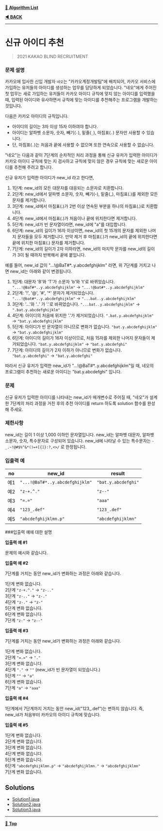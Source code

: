 [:file_folder: **Algorithm List**](https://github.com/dlalstj0213/Study.Algorithm_Java)

[:arrow_backward: **BACK**](../)

---

# 신규 아이디 추천

> 2021 KAKAO BLIND RECRUITMENT

### 문제 설명

카카오에 입사한 신입 개발자 `네오`는 "카카오계정개발팀"에 배치되어, 카카오 서비스에 가입하는 유저들의 아이디를 생성하는 업무를 담당하게 되었습니다. "네오"에게 주어진 첫 업무는 새로 가입하는 유저들이 카카오 아이디 규칙에 맞지 않는 아이디를 입력했을 때, 입력된 아이디와 유사하면서 규칙에 맞는 아이디를 추천해주는 프로그램을 개발하는 것입니다.

다음은 카카오 아이디의 규칙입니다.

- 아이디의 길이는 3자 이상 15자 이하여야 합니다.
- 아이디는 알파벳 소문자, 숫자, 빼기(`-`), 밑줄(`_`), 마침표(`.`) 문자만 사용할 수 있습니다.
- 단, 마침표(`.`)는 처음과 끝에 사용할 수 없으며 또한 연속으로 사용할 수 없습니다.

"네오"는 다음과 같이 7단계의 순차적인 처리 과정을 통해 신규 유저가 입력한 아이디가 카카오 아이디 규칙에 맞는 지 검사하고 규칙에 맞지 않은 경우 규칙에 맞는 새로운 아이디를 추천해 주려고 합니다.

신규 유저가 입력한 아이디가 new_id 라고 한다면,

1. 1단계: new_id의 모든 대문자를 대응되는 소문자로 치환합니다.
2. 2단계: new_id에서 알파벳 소문자, 숫자, 빼기(-), 밑줄(_), 마침표(.)를 제외한 모든 문자를 제거합니다.
3. 3단계: new_id에서 마침표(.)가 2번 이상 연속된 부분을 하나의 마침표(.)로 치환합니다.
4. 4단계: new_id에서 마침표(.)가 처음이나 끝에 위치한다면 제거합니다.
5. 5단계: new_id가 빈 문자열이라면, new_id에 "a"를 대입합니다.
6. 6단계: new_id의 길이가 16자 이상이면, new_id의 첫 15개의 문자를 제외한 나머지 문자들을 모두 제거합니다.
     만약 제거 후 마침표(.)가 new_id의 끝에 위치한다면 끝에 위치한 마침표(.) 문자를 제거합니다.
7. 7단계: new_id의 길이가 2자 이하라면, new_id의 마지막 문자를 new_id의 길이가 3이 될 때까지 반복해서 끝에 붙입니다.

예를 들어, new_id 값이 "...!@BaT#*..y.abcdefghijklm" 라면, 위 7단계를 거치고 나면 new_id는 아래와 같이 변경됩니다.

1. 1단계: 대문자 'B'와 'T'가 소문자 'b'와 't'로 바뀌었습니다.
    `"...!@BaT#*..y.abcdefghijklm"` → `"...!@bat#*..y.abcdefghijklm"`
2. 2단계: '!', '@', '#', '*' 문자가 제거되었습니다.
    `"...!@bat#*..y.abcdefghijklm"` → `"...bat..y.abcdefghijklm"`
3. 3단계: '...'와 '..' 가 '.'로 바뀌었습니다.
    `"...bat..y.abcdefghijklm"` → `".bat.y.abcdefghijklm"`
4. 4단계: 아이디의 처음에 위치한 '.'가 제거되었습니다.
    `".bat.y.abcdefghijklm"` → `"bat.y.abcdefghijklm"`
5. 5단계: 아이디가 빈 문자열이 아니므로 변화가 없습니다.
    `"bat.y.abcdefghijklm"` → `"bat.y.abcdefghijklm"`
6. 6단계: 아이디의 길이가 16자 이상이므로, 처음 15자를 제외한 나머지 문자들이 제거되었습니다.
    `"bat.y.abcdefghijklm"` → `"bat.y.abcdefghi"`
7. 7단계: 아이디의 길이가 2자 이하가 아니므로 변화가 없습니다.
    `"bat.y.abcdefghi"` → `"bat.y.abcdefghi"`

따라서 신규 유저가 입력한 new_id가 "...!@BaT#*..y.abcdefghijklm"일 때, 네오의 프로그램이 추천하는 새로운 아이디는 "bat.y.abcdefghi" 입니다.

### 문제

신규 유저가 입력한 아이디를 나타내는 new_id가 매개변수로 주어질 때, "네오"가 설계한 7단계의 처리 과정을 거친 후의 추천 아이디를 return 하도록 solution 함수를 완성해 주세요.

### 제한사항

new_id는 길이 1 이상 1,000 이하인 문자열입니다.
new_id는 알파벳 대문자, 알파벳 소문자, 숫자, 특수문자로 구성되어 있습니다.
new_id에 나타날 수 있는 특수문자는 `-_.~!@#$%^&*()=+[{]}:?,<>/` 로 한정됩니다.

### 입출력 예

|no|new_id|result|
|---|---|---|
|예1|`"...!@BaT#*..y.abcdefghijklm"`|`"bat.y.abcdefghi"`|
|예2|`"z-+.^."`|`"z--"`|
|예3|`"=.="`|`"aaa"`|
|예4|`"123_.def"`|`"123_.def"`|
|예5|`"abcdefghijklmn.p"`|`"abcdefghijklmn"`|

###입출력 예에 대한 설명

**입출력 예 #1**

문제의 예시와 같습니다.

**입출력 예 #2**

7단계를 거치는 동안 new_id가 변화하는 과정은 아래와 같습니다.

1단계 변화 없습니다.<br/>
2단계 `"z-+.^."` → `"z-.."`<br/>
3단계 `"z-.."` → `"z-."`<br/>
4단계 `"z-."` → `"z-"`<br/>
5단계 변화 없습니다.<br/>
6단계 변화 없습니다.<br/>
7단계 `"z-"` → `"z--"`

**입출력 예 #3**

7단계를 거치는 동안 new_id가 변화하는 과정은 아래와 같습니다.

1단계 변화 없습니다.<br/>
2단계 `"=.="` → `"."`<br/>
3단계 변화 없습니다.<br/>
4단계 `"."` → `""` (new_id가 빈 문자열이 되었습니다.)<br/>
5단계 `""` → `"a"`<br/>
6단계 변화 없습니다.<br/>
7단계 `"a"` → `"aaa"`

**입출력 예 #4**

1단계에서 7단계까지 거치는 동안 new_id("123_.def")는 변하지 않습니다. 즉, new_id가 처음부터 카카오의 아이디 규칙에 맞습니다.

**입출력 예 #5**

1단계 변화 없습니다.<br/>
2단계 변화 없습니다.<br/>
3단계 변화 없습니다.<br/>
4단계 변화 없습니다.<br/>
5단계 변화 없습니다.<br/>
6단계 `"abcdefghijklmn.p"` → `"abcdefghijklmn."` → `"abcdefghijklmn"`<br/>
7단계 변화 없습니다.

## Solutions

- [Solution1.java](./Solution1.java)
- [Solution2.java](./Solution2.java)
- [Solution3.java](./Solution3.java)

---

[:arrow_up_small: **Top**](#)